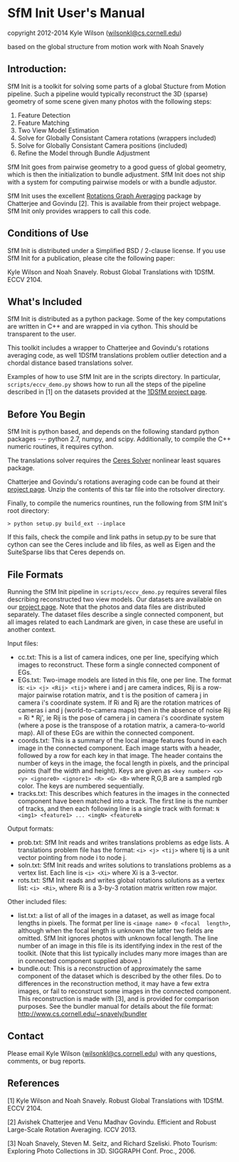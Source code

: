SfM Init  User's Manual
=======================
copyright 2012-2014 Kyle Wilson (wilsonkl@cs.cornell.edu)

based on the global structure from motion work with Noah Snavely


Introduction:
-------------
SfM Init is a toolkit for solving some parts of a global Stucture from Motion
pipeline. Such a pipeline would typically reconstruct the 3D (sparse) geometry
of some scene given many photos with the following steps:

1. Feature Detection
2. Feature Matching
3. Two View Model Estimation
4. Solve for Globally Consistant Camera rotations (wrappers included)
5. Solve for Globally Consistant Camera positions (included)
6. Refine the Model through Bundle Adjustment

SfM Init goes from pairwise geometry to a good guess of global geometry, which
is then the initialization to bundle adjustment. SfM Init does not ship with 
a system for computing pairwise models or with a bundle adjustor. 

SfM Init uses the excellent [Rotations Graph Averaging]( http://www.ee.iisc.ernet.in/labs/cvl/research/efficient-and-robust-large-scale-rotation-averaging/)
package by Chatterjee and Govindu [2]. This is available from their project webpage. 
SfM Init only provides wrappers to call this code.

Conditions of Use
-----------------
SfM Init is distributed under a Simplified BSD / 2-clause license. If you use 
SfM Init for a publication, please cite the following paper:

Kyle Wilson and Noah Snavely. Robust Global Translations with 1DSfM. ECCV 2104.

What's Included
---------------
SfM Init is distributed as a python package. Some of the key computations are 
written in C++ and are wrapped in via cython. This should be transparent to 
the user. 

This toolkit includes a wrapper to Chatterjee and Govindu's rotations averaging
code, as well 1DSfM translations problem outlier detection and a chordal 
distance based translations solver.

Examples of how to use SfM Init are in the scripts directory. In particular, 
`scripts/eccv_demo.py` shows how to run all the steps of the pipeline described in 
[1] on the datasets provided at the [1DSfM project page](www.cs.cornell.edu/projects/1DSfM).

Before You Begin
----------------
SfM Init is python based, and depends on the following standard python packages
--- python 2.7, numpy, and scipy. Additionally, to compile the C++ numeric 
routines, it requires cython. 

The translations solver requires the [Ceres Solver](http://ceres-solver.org) 
nonlinear least squares package.

Chatterjee and Govindu's rotations averaging code can be found at their [project
page](http://www.ee.iisc.ernet.in/labs/cvl/research/efficient-and-robust-large-scale-rotation-averaging/).
Unzip the contents of this tar file into the rotsolver directory.

Finally, to compile the numerics rountines, run the following from SfM Init's 
root directory:

    > python setup.py build_ext --inplace

If this fails, check the compile and link paths in setup.py to be sure that 
cython can see the Ceres include and lib files, as well as Eigen and the SuiteSparse 
libs that Ceres depends on.

File Formats
------------
Running the SfM Init pipeline in `scripts/eccv_demo.py` requires several files 
describing reconstructed two view models. Our datasets are available on our [project
page](www.cs.cornell.edu/projects/1DSfM). Note that the photos and data files are 
distributed separately. The dataset files describe a single connected component, but
all images related to each Landmark are given, in case these are useful in another 
context.

Input files:

*   cc.txt: This is a list of camera indices, one per line, specifying which 
    images to reconstruct. These form a single connected component of EGs. 
*   EGs.txt: Two-image models are listed in this file, one per line. The format 
    is: `<i> <j> <Rij> <tij>` where i and j are camera indices, Rij is a row-major 
    pairwise rotation matrix, and t is the position of camera j in camera i's 
    coordinate system. If Ri and Rj are the rotation matrices of cameras i and 
    j (world-to-camera maps) then in the absence of noise Rij = Ri * Rj', ie
    Rij is the pose of camera j in camera i's coordinate system (where a pose
    is the transpose of a rotation matrix, a camera-to-world map). All of these 
    EGs are within the connected component.
*   coords.txt: This is a summary of the local image features found in each 
    image in the connected component. Each image starts with a header, followed 
    by a row for each key in that image. The header contains the number of keys 
    in the image, the focal length in pixels, and the principal points (half the 
    width and height). Keys are given as 
    `<key number> <x> <y> <ignore0> <ignore1> <R> <G> <B>` where R,G,B are a 
    sampled rgb color. The keys are numbered sequentially.
*   tracks.txt: This describes which features in the images in the connected 
    component have been matched into a track. The first line is the number of tracks, and then each 
    following line is a single track with format: `N <img1> <feature1> ... <imgN>
    <featureN>`

Output formats:

*   prob.txt: SfM Init reads and writes translations problems as edge lists. A
    translations problem file has the format: `<i> <j> <tij>` where tij is a unit 
    vector pointing from node i to node j.
*   soln.txt: SfM Init reads and writes solutions to translations problems as a
    vertex list. Each line is `<i> <Xi>` where Xi is a 3-vector.
*   rots.txt: SfM Init reads and writes global rotations solutions as a vertex 
    list: `<i> <Ri>`, where Ri is a 3-by-3 rotation matrix written row major.

Other included files:

*   list.txt: a list of all of the images in a dataset, as well as image
    focal lengths in pixels. The format per line is `<image name> 0 <focal 
    length>`, although when the focal length is unknown the latter two fields are
    omitted. SfM Init ignores photos with unknown focal length. The line number
    of an image in this file is its identifying index in the rest of the 
    toolkit. (Note that this list typically includes many more images than are in
    connected component supplied above.)
*   bundle.out: This is a reconstruction of approximately the same component of 
    the dataset which is described by the other files. Do to differences in the
    reconstruction method, it may have a few extra images, or fail to reconstruct 
    some images in the connected component. This reconstruction is made with [3], and
    is provided for comparison purposes. See the bundler manual for details 
    about the file format: http://www.cs.cornell.edu/~snavely/bundler

Contact
-------
Please email Kyle Wilson (wilsonkl@cs.cornell.edu) with any questions, comments,
or bug reports.

References
----------
[1] Kyle Wilson and Noah Snavely. Robust Global Translations with 1DSfM. ECCV 
2104.

[2] Avishek Chatterjee and Venu Madhav Govindu. Efficient and Robust Large-Scale
Rotation Averaging. ICCV 2013.

[3] Noah Snavely, Steven M. Seitz, and Richard Szeliski. Photo Tourism: 
Exploring Photo Collections in 3D. SIGGRAPH Conf. Proc., 2006.
